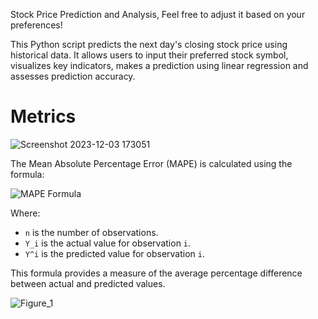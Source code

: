 
Stock Price Prediction and Analysis, Feel free to adjust it based on your preferences!


This Python script predicts the next day's closing stock price using historical data. It allows users to input their preferred stock 
symbol, visualizes key indicators, makes a prediction using linear regression and assesses prediction accuracy.

# Metrics

![Screenshot 2023-12-03 173051](https://github.com/MoustAhmed/PythonStockPrediction/assets/121663630/232bb5b1-892a-4703-97fc-2221c7fceb8a)

The Mean Absolute Percentage Error (MAPE) is calculated using the formula:

![MAPE Formula](https://latex.codecogs.com/svg.latex?%5Ctext%7BMAPE%7D%20%3D%20%5Cfrac%7B1%7D%7Bn%7D%20%5Csum_%7Bi%3D1%7D%5E%7Bn%7D%20%5Cleft%7C%20%5Cfrac%7BY_i%20-%20%5Chat%7BY}_i%7D%7BY_i%7D%20%5Cright%7C%20%5Ctimes%20100)

Where:
- `n` is the number of observations.
- `Y_i` is the actual value for observation `i`.
- `Y^i` is the predicted value for observation `i`.



This formula provides a measure of the average percentage difference between actual and predicted values.


![Figure_1](https://github.com/MoustAhmed/PythonStockPrediction/assets/121663630/c83f5057-f806-42f3-8bd7-1837561956f9)



